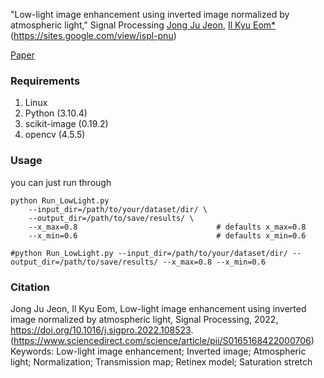 "Low-light image enhancement using inverted image normalized by atmospheric light," Signal Processing
[Jong Ju Jeon](triplej@pusan.ac.kr), [Il Kyu Eom*](ikeom@pusan.ac.kr)(https://sites.google.com/view/ispl-pnu)

[Paper](https://doi.org/10.1016/j.sigpro.2022.108523)


### Requirements ###
1. Linux
2. Python (3.10.4)
3. scikit-image (0.19.2)
4. opencv (4.5.5)


### Usage ###
you can just run through
```shell
python Run_LowLight.py 
    --input_dir=/path/to/your/dataset/dir/ \
    --output_dir=/path/to/save/results/ \
    --x_max=0.8                               # defaults x_max=0.8
    --x_min=0.6                               # defaults x_min=0.6

#python Run_LowLight.py --input_dir=/path/to/your/dataset/dir/ --output_dir=/path/to/save/results/ --x_max=0.8 --x_min=0.6

```

### Citation ###
Jong Ju Jeon, Il Kyu Eom,
Low-light image enhancement using inverted image normalized by atmospheric light,
Signal Processing,
2022,
https://doi.org/10.1016/j.sigpro.2022.108523.
(https://www.sciencedirect.com/science/article/pii/S0165168422000706)
Keywords: Low-light image enhancement; Inverted image; Atmospheric light; Normalization; Transmission map; Retinex model; Saturation stretch

 
